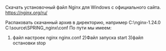 Скачать установочный файл Nginx для Windows с официального сайта. https://nginx.org/ru/

Распаковать скачанный архив в директорию, например C:\nginx-1.24.0
C:\source\SPRING_nginx\conf
По пути мы имеем:
1) файл настроек nginx nginx.conf
2)Файл запуска start
3)файл остановки stop
